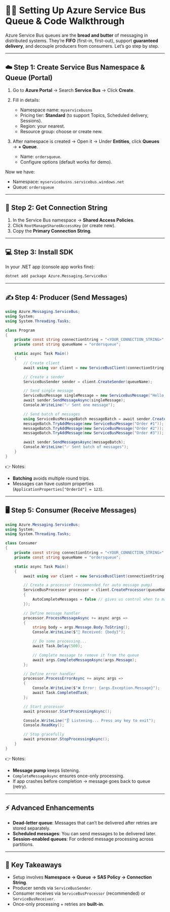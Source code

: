 # ✍🏻 Setting Up Azure Service Bus Queue & Code Walkthrough

Azure Service Bus queues are the **bread and butter** of messaging in distributed systems. They’re **FIFO** (first-in, first-out), support **guaranteed delivery**, and decouple producers from consumers. Let’s go step by step.

---

## ☁️ Step 1: Create Service Bus Namespace & Queue (Portal)

1. Go to **Azure Portal** → Search **Service Bus** → Click **Create**.

2. Fill in details:

   - Namespace name: `myservicebusns`
   - Pricing tier: **Standard** (to support Topics, Scheduled delivery, Sessions).
   - Region: your nearest.
   - Resource group: choose or create new.

3. After namespace is created → Open it → Under **Entities**, click **Queues** → **+ Queue**.

   - Name: `ordersqueue`.
   - Configure options (default works for demo).

Now we have:

- Namespace: `myservicebusns.servicebus.windows.net`
- Queue: `ordersqueue`

---

## 🔑 Step 2: Get Connection String

1. In the Service Bus namespace → **Shared Access Policies**.
2. Click `RootManageSharedAccessKey` (or create new).
3. Copy the **Primary Connection String**.

---

## 💻 Step 3: Install SDK

In your .NET app (console app works fine):

```bash
dotnet add package Azure.Messaging.ServiceBus
```

---

## ✍️ Step 4: Producer (Send Messages)

```csharp
using Azure.Messaging.ServiceBus;
using System;
using System.Threading.Tasks;

class Program
{
    private const string connectionString = "<YOUR_CONNECTION_STRING>";
    private const string queueName = "ordersqueue";

    static async Task Main()
    {
        // Create client
        await using var client = new ServiceBusClient(connectionString);

        // Create a sender
        ServiceBusSender sender = client.CreateSender(queueName);

        // Send single message
        ServiceBusMessage singleMessage = new ServiceBusMessage("Hello, Service Bus!");
        await sender.SendMessageAsync(singleMessage);
        Console.WriteLine("✅ Sent one message");

        // Send batch of messages
        using ServiceBusMessageBatch messageBatch = await sender.CreateMessageBatchAsync();
        messageBatch.TryAddMessage(new ServiceBusMessage("Order #1"));
        messageBatch.TryAddMessage(new ServiceBusMessage("Order #2"));
        messageBatch.TryAddMessage(new ServiceBusMessage("Order #3"));

        await sender.SendMessagesAsync(messageBatch);
        Console.WriteLine("✅ Sent batch of messages");
    }
}
```

👉 Notes:

- **Batching** avoids multiple round trips.
- Messages can have custom properties (`ApplicationProperties["OrderId"] = 123`).

---

## 🖥 Step 5: Consumer (Receive Messages)

```csharp
using Azure.Messaging.ServiceBus;
using System;
using System.Threading.Tasks;

class Consumer
{
    private const string connectionString = "<YOUR_CONNECTION_STRING>";
    private const string queueName = "ordersqueue";

    static async Task Main()
    {
        await using var client = new ServiceBusClient(connectionString);

        // Create a processor (recommended for auto message pump)
        ServiceBusProcessor processor = client.CreateProcessor(queueName, new ServiceBusProcessorOptions
        {
            AutoCompleteMessages = false // gives us control when to mark complete
        });

        // Define message handler
        processor.ProcessMessageAsync += async args =>
        {
            string body = args.Message.Body.ToString();
            Console.WriteLine($"📩 Received: {body}");

            // Do some processing...
            await Task.Delay(500);

            // Complete message to remove it from the queue
            await args.CompleteMessageAsync(args.Message);
        };

        // Define error handler
        processor.ProcessErrorAsync += async args =>
        {
            Console.WriteLine($"❌ Error: {args.Exception.Message}");
            await Task.CompletedTask;
        };

        // Start processor
        await processor.StartProcessingAsync();

        Console.WriteLine("👂 Listening... Press any key to exit");
        Console.ReadKey();

        // Stop gracefully
        await processor.StopProcessingAsync();
    }
}
```

👉 Notes:

- **Message pump** keeps listening.
- `CompleteMessageAsync` ensures once-only processing.
- If app crashes before completion → message goes back to queue (retry).

---

## ⚡ Advanced Enhancements

- **Dead-letter queue**: Messages that can’t be delivered after retries are stored separately.
- **Scheduled messages**: You can send messages to be delivered later.
- **Session-enabled queues**: For ordered message processing across partitions.

---

## 🎯 Key Takeaways

- Setup involves **Namespace → Queue → SAS Policy → Connection String**.
- Producer sends via `ServiceBusSender`.
- Consumer receives via `ServiceBusProcessor` (recommended) or `ServiceBusReceiver`.
- Once-only processing + retries are **built-in**.
